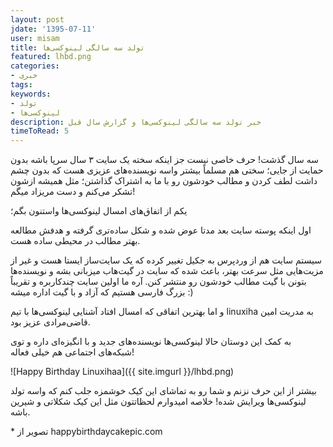 ```yaml
---
layout: post
jdate: '1395-07-11'
user: misam
title: تولد سه سالگی لینوکسی‌ها
featured: lhbd.png
categories:
- خبری
tags:
keywords:
- تولد
- لینوکسی‌ها
description: خبر تولد سه سالگی لینوکسی‌ها و گزارش سال قبل
timeToRead: 5
---
```


سه سال گذشت! حرف خاصی نیست جز اینکه سخته یک سایت ۳ سال سرپا باشه بدون حمایت از جایی؛ سختی هم مسلماً بیشتر واسه نویسنده‌های عزیزی هست که بدون چشم داشت لطف کردن و مطالب خودشون رو با ما به اشتراک گذاشتن؛ مثل همیشه ازشون تشکر می‌کنم و دست مریزاد میگم!

یکم از اتفاق‌های امسال لینوکسی‌ها واستنون بگم؛

اول اینکه پوسته سایت بعد مدتا عوض شده و شکل ساده‌تری گرفته و هدفش مطالعه بهتر مطالب در محیطی ساده هست.

سیستم سایت هم از وردپرس به جکیل تغییر کرده که یک سایت‌ساز ایستا هست و غیر از مزیت‌هایی مثل سرعت بهتر، باعث شده که سایت در گیت‌هاب میزبانی بشه و نویسنده‌ها بتونن با گیت مطالب خودشون رو منتشر کنن. آره ما اولین سایت چندکاربره و تقریباً بزرگ فارسی هستیم که آزاد و با گیت اداره میشه :)

و اما بهترین اتفاقی که امسال افتاد آشنایی لینوکسی‌ها با تیم linuxiha به مدریت امین قاضی‌مرادی عزیز بود.

به کمک این دوستان حالا لینوکسی‌ها نویسنده‌های جدید و با انگیزه‌ای داره و توی شبکه‌های اجتماعی هم خیلی فعاله!

![Happy Birthday Linuxihaa]({{ site.imgurl }}/lhbd.png)

بیشتر از این حرف نزنم و شما رو به تماشای این کیک خوشمزه جلب کنم که واسه تولد لینوکسی‌ها ویرایش شده! خلاصه امیدوارم لحظاتتون مثل این کیک شکلاتی و شیرین باشه.

\* تصویر از happybirthdaycakepic.com
